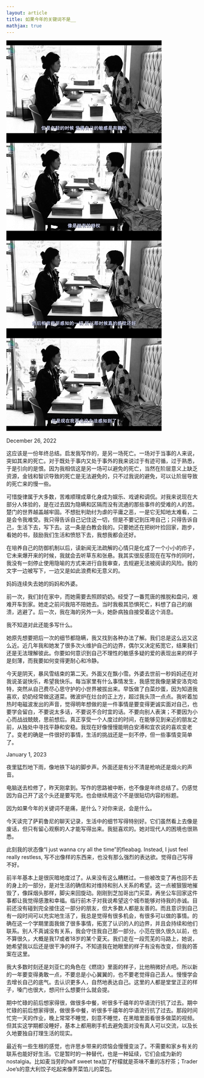 ```yaml
---
layout: article
title: 如果今年的关键词不是__
mathjax: true
---
```


![test](https://github.com/Yeo6/Yeo6.github.io/raw/08ae926d26acdb80229aa17e83b98e27b78c354d/_pictures/IMG_2454.JPG)

December 26, 2022  
  
这应该是一份年终总结。启发我写作的，是另一场死亡。一场对于当事的人来说，突如其来的死亡。对于既处于事内又处于事外的我来说过于有迹可循，过于熟悉，于是引向的是恨。因为我相信这是另一场可以避免的死亡，当然在阶层意义上缺乏资源，金钱和智识导致的死亡是无法避免的，只不过我说的避免，可以让阶层导致的死亡来的慢一些。  
  
可惜旋律属于大多数，苦难顺理成章化身成为娱乐、戏谑和调侃。对我来说现在大部分人体验的，是在过去因为隐瞒和区隔而没有流通的那些事件的受难的人的苦。楚门的世界越盖越牢固。不想批判助纣为虐的平庸之恶，一是它无知地太难看，二是会令我难受。我只得告诉自己记住这一切，但是不要记到压垮自己；只得告诉自己，生活下去，写下去。这一条是白教会我的。只要她还在把树叶捡回家，跑步，看她的书，鼓励我们生活和愤怒下去，我想我都会还好。  
  
在培养自己的防御机制以后，读新闻无法疏解的心情只是化成了一个小小的疖子，它未来爆开来的时候，我就会去听草东和张悬。我其实很反感现在在写作的同时，我没有一刻停止使用隐喻的方式来进行自我审查，去规避无法被阅读的风险。我的文字一边被写下，一边又是如此浪费和无意义的。  
  
妈妈连续失去她的妈妈和外婆。  
  
前一次，我们封在家中，而她需要去照顾奶奶。经受了一番荒唐的推脱和盘问，艰难开车到家。她走之前问我陪不陪她去。当时我极其恐惧死亡，料想了自己的崩溃，逃避了。后一次，我在海的另外一头，她卧病独自接受着这个消息。  
  
我不知道对此还能多写什么。  
  
她原先想要把后一次的细节都隐瞒，我又找到各种办法了解。我们总是这么远又这么近。近几年我和她发了很多次火维护自己的边界，偶尔又决定拓宽它，结果我们还是无法理解彼此。你要如何意识到自己不理性的敏感多疑的爱的表现出来的样子是刻薄，而我要如何变得更耐心和冷静。  
  
今天是阴天，暴风雪结束的第二天。外面又在飘小雪。外婆去世前一秒妈妈还在对我说圣诞快乐，希望我快乐。每当家里有什么事情发生，我感觉我像是黛安洛克哈特，突然从自己费尽心思守护的小世界被拔出来。早饭做了白菜炒蛋，因为知道我喜欢，奶奶经常做这道菜。微波炉在灶台的正上方，超过我头顶一点点。我听着加热时电磁波发出的声音，觉得明年想做的是一件事情是要变得更诚实面对自己，也要学会留白，不要说太多话，不要说不合时宜的话。不要向别人表演；不要因为小心而战战兢兢，思前想后。真正享受一个人度过的时间，在能够见到亲近的朋友之前，从独处中寻找平静和安稳。我现在好像慢慢能明白安溥和宜农说的喜欢变老了。变老的确是一件很好的事情，生活的挑战还是一刻不停，但一些事情变简单了。  
  
  
January 1, 2023  
  
夜里猛烈地下雨，像地铁下站的脚步声。外面还是有分不清是枪响还是烟火的声音。
  
电脑送去检修了，昨天刚拿到。写作的思路被中断，也不像是年终总结了。仍感觉因为自己开了这个头还是要写完。也会继续用这个不是很贴切内容的标题。  
  
因为如果今年的关键词不是痛，是什么？对你来说，会是什么。  
  
今天读完了萨莉鲁尼的聊天记录，生活中的细节写得特别好。它们虽然看上去像是废话，但只有留心观察的人才能写得出来。我挺喜欢的。她对现代人的困境也很熟悉。  
  
此刻我的状态像“I just wanna cry all the time”的fleabag. Instead, I just feel really restless, 写不出像样的东西来，也没有那么强烈的表达欲。觉得自己写得不好。  
  
前半年基本上是很灰暗地度过了。从来没有这么糟糕过。一些被改变了再也回不去的身上的一部分，是对生活的确信和对维持和别人关系的希望。这一点被狠狠地摧毁了，像踩烟头那样，脚尖来回旋动。刚刚到芝加哥出门买菜，再坐公车回家这件事都让我觉得感激和幸福。临行前木子对我说希望这个城市能够对待我的赤诚。目前还没有碰到完全接住这一部分的朋友，但大多数人都是友善的。而且意识到自己有一段时间可以充实地生活了，我总是觉得有很多机会，有很多可以做的事情。的确在这一个学期里面我做了很多事情，拓宽了认识的人的边界，并且会持续和他们联系。别人不真诚没有关系，我会守住我自己那一部分。小范在很久很久以前，也不算很久，大概是我17或者18岁的某个夏天。我们走在一段荒芜的马路上，她说，她希望我以后还是很干净的样子。不知道我在她眼里的样子有没有改变，但我的答案在这里。  
  
我大多数时刻还是刘亚仁的角色在《燃烧》里面的样子，比他稍微好点吧。所以新的一年要变得勇敢一点，不要总是小心翼翼的，也不要老觉得自己丢人。慢慢学会去增长自己的底气。去认识更多人，自然地表达自己。这里的人都是堂堂正正的样子，嗓门也很大，想问什么想要什么就会提。  
  
期中忙碌的前后想家得很，做很多中餐，听很多千禧年的华语流行抗了过去。期中忙碌的前后想家得很，做很多中餐，听很多千禧年的华语流行抗了过去。那段时间忙完一天的作业，晚上常常不睡觉，刻意不睡觉，在黑暗里面看很多做菜的视频。但其实这学期都没睡好，基本上都用刷手机去避免面对没有真人可以交流，以及长久地要独自打理生活的现实。  
  
最近有一些生根的感觉，也许思乡带来的烦恼会慢慢变淡了。不需要和家乡有关的联系也能好好生活。它是暂时的一种替代，也是一种延续，它们会成为新的nostalgia。比如麦当劳的half sweet tea加了柠檬就是茶味不重的冻柠茶；Trader Joe’s的意大利饺子吃起来像荠菜馅儿的菜包。  
